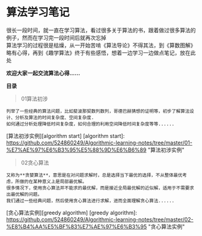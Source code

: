# 算法学习笔记

很长一段时间，就一直在学习算法，看过很多关于算法的书，跟着做过很多算法的例子，然而在学习完一段时间后就再次忘掉   
算法学习的过程很是枯燥，从一开始苦啃《算法导论》不得其法，到《算数图解》略有心得，再到《趣学算法》终于有些感悟，想着一边学习一边做点笔记，放在此处

**欢迎大家一起交流算法心得......**

**目录**
> 01算法初涉  
```
列举了一些经典的算法问题，比如斐波那契数列数列，哥德巴赫猜想的证明等，初步了解算法设计、分析及算法的时间复杂度、空间复杂度.
如何通过分析处理降低时间复杂度，如何合理的利用空间降低时间复杂度等等......   
```   
[算法初涉实例][algorithm start]
[algorithm start]: https://github.com/524860249/Algorithmic-learning-notes/tree/master/01-%E7%AE%97%E6%B3%95%E5%88%9D%E6%B6%89 "算法初涉实例"
> 02贪心算法   
```
又称为**贪婪算法**，意思是在对问题求解时，总是选择当下最优的选择，不从整体最优考虑，所做的在某种意义上是局部最优解。
很多情况下，使用贪心算法并不能求的最优解，而是接近全局最优解的近似解，适用于不需要求出最优解的问题。
我们通过一些经典问题，然后使用贪心算法进行求解，进而全面理解贪心算法......

```
[贪心算法实例][greedy algorithm]
[greedy algorithm]: https://github.com/524860249/Algorithmic-learning-notes/tree/master/02-%E8%B4%AA%E5%BF%83%E7%AE%97%E6%B3%95 "贪心算法实例"


